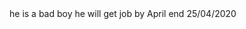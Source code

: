 <html>
  <head>
    he is a bad boy
    </head>
  <body>
    he will get job by April end 25/04/2020
  </body>
  </html>

